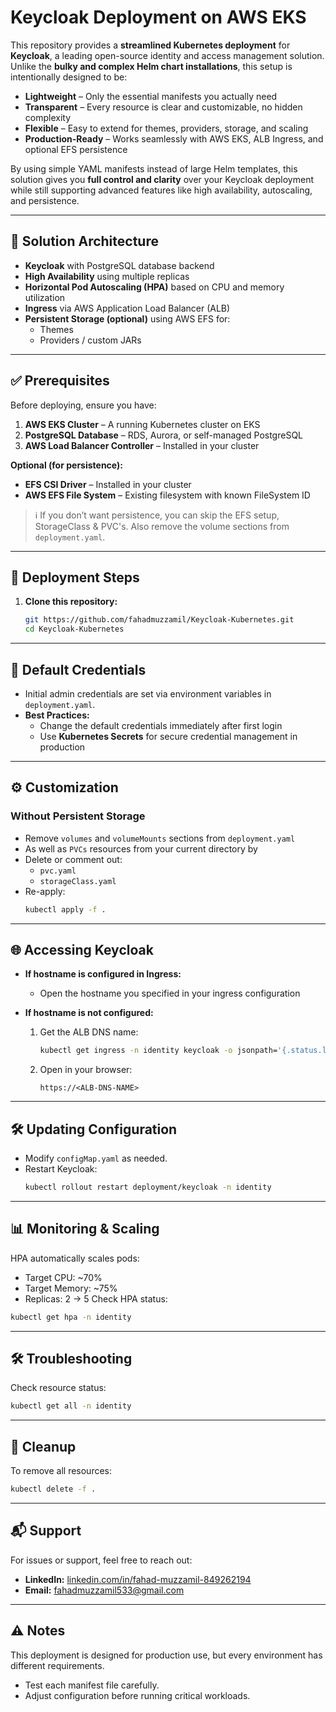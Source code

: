 # Keycloak Deployment on AWS EKS

This repository provides a **streamlined Kubernetes deployment** for **Keycloak**, a leading open-source identity and access management solution.  
Unlike the **bulky and complex Helm chart installations**, this setup is intentionally designed to be:

- **Lightweight** – Only the essential manifests you actually need  
- **Transparent** – Every resource is clear and customizable, no hidden complexity  
- **Flexible** – Easy to extend for themes, providers, storage, and scaling  
- **Production-Ready** – Works seamlessly with AWS EKS, ALB Ingress, and optional EFS persistence  

By using simple YAML manifests instead of large Helm templates, this solution gives you **full control and clarity** over your Keycloak deployment while still supporting advanced features like high availability, autoscaling, and persistence.


---

## 📌 Solution Architecture
- **Keycloak** with PostgreSQL database backend  
- **High Availability** using multiple replicas  
- **Horizontal Pod Autoscaling (HPA)** based on CPU and memory utilization  
- **Ingress** via AWS Application Load Balancer (ALB)  
- **Persistent Storage (optional)** using AWS EFS for:
  - Themes  
  - Providers / custom JARs  

---

## ✅ Prerequisites
Before deploying, ensure you have:

1. **AWS EKS Cluster** – A running Kubernetes cluster on EKS  
2. **PostgreSQL Database** – RDS, Aurora, or self-managed PostgreSQL  
3. **AWS Load Balancer Controller** – Installed in your cluster  

**Optional (for persistence):**
- **EFS CSI Driver** – Installed in your cluster  
- **AWS EFS File System** – Existing filesystem with known FileSystem ID  

> ℹ️ If you don’t want persistence, you can skip the EFS setup, StorageClass & PVC's. Also remove the volume sections from `deployment.yaml`.

---

## 🚀 Deployment Steps
1. **Clone this repository:**
   ```bash
   git https://github.com/fahadmuzzamil/Keycloak-Kubernetes.git
   cd Keycloak-Kubernetes
---


## 🔑 Default Credentials
- Initial admin credentials are set via environment variables in `deployment.yaml`.  
- **Best Practices:**
  - Change the default credentials immediately after first login  
  - Use **Kubernetes Secrets** for secure credential management in production  

---


## ⚙️ Customization

### Without Persistent Storage
- Remove `volumes` and `volumeMounts` sections from `deployment.yaml`
- As well as `PVCs` resources from your current directory by
- Delete or comment out:
  - `pvc.yaml`  
  - `storageClass.yaml`  
- Re-apply:
  ```bash
  kubectl apply -f .
  ```

---


## 🌐 Accessing Keycloak
- **If hostname is configured in Ingress:**
  - Open the hostname you specified in your ingress configuration  

- **If hostname is not configured:**
  1. Get the ALB DNS name:
     ```bash
     kubectl get ingress -n identity keycloak -o jsonpath='{.status.loadBalancer.ingress[0].hostname}'
     ```
  2. Open in your browser:
     ```
     https://<ALB-DNS-NAME>
     ```

---


## 🛠️ Updating Configuration
- Modify `configMap.yaml` as needed.  
- Restart Keycloak:
  ```bash
  kubectl rollout restart deployment/keycloak -n identity
  ```

---

## 📊 Monitoring & Scaling
HPA automatically scales pods:
- Target CPU: ~70%  
- Target Memory: ~75%  
- Replicas: 2 → 5 
Check HPA status:
```bash
kubectl get hpa -n identity
```

---

## 🛠️ Troubleshooting
Check resource status:
```bash
kubectl get all -n identity
```

---

## 🧹 Cleanup
To remove all resources:
```bash
kubectl delete -f .
```

---

## 📬 Support
For issues or support, feel free to reach out:  
- **LinkedIn:** [linkedin.com/in/fahad-muzzamil-849262194](https://www.linkedin.com/in/fahad-muzzamil-849262194)  
- **Email:** [fahadmuzzamil533@gmail.com](mailto:fahadmuzzamil533@gmail.com)  

---

## ⚠️ Notes
This deployment is designed for production use, but every environment has different requirements.  
- Test each manifest file carefully.  
- Adjust configuration before running critical workloads.  
